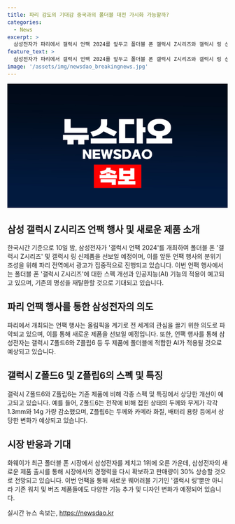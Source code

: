 ```yaml
---
title: 파리 감도의 기대감 중국과의 폴더블 대전 가시화 가능할까?
categories:
  - News
excerpt: >
  삼성전자가 파리에서 갤럭시 언팩 2024를 앞두고 폴더블 폰 갤럭시 Z시리즈와 갤럭시 링 신제품을 공개할 예정이다. 새로운 디자인과 AI 적용으로 중국 시장 1위 명성을 되찾을 것으로 보이며, 갤럭시 Z폴드6과 갤럭시 Z플립6는 스펙 역시 향상될 것으로 예상된다. 또한, 삼성전자는 새로운 웨어러블 기기로 갤럭시 링을 공개할 예정이며, 기존 제품향상과 새로운 기능 추가가 예상된다. 또한, 시장조사업체 카운터포인트리서치는 삼성전자의 신제품 출시로 폴더블 폰 시장에서 30% 상승할 것으로 예상하고 있다.
feature_text: >
  삼성전자가 파리에서 갤럭시 언팩 2024를 앞두고 폴더블 폰 갤럭시 Z시리즈와 갤럭시 링 신제품을 공개할 예정이다. 새로운 디자인과 AI 적용으로 중국 시장 1위 명성을 되찾을 것으로 보이며, 갤럭시 Z폴드6과 갤럭시 Z플립6는 스펙 역시 향상될 것으로 예상된다. 또한, 삼성전자는 새로운 웨어러블 기기로 갤럭시 링을 공개할 예정이며, 기존 제품향상과 새로운 기능 추가가 예상된다. 또한, 시장조사업체 카운터포인트리서치는 삼성전자의 신제품 출시로 폴더블 폰 시장에서 30% 상승할 것으로 예상하고 있다.
image: '/assets/img/newsdao_breakingnews.jpg'
---
```


<p><img src="/assets/img/newsdao_breakingnews.jpg" alt="flaretime 속보" /></p>

<h2 data-ke-size="size26">삼성 갤럭시 Z시리즈 언팩 행사 및 새로운 제품 소개</h2>

<p data-ke-size="size16">한국시간 기준으로 10일 밤, 삼성전자가 '갤럭시 언팩 2024'를 개최하여 폴더블 폰 '갤럭시 Z시리즈' 및 갤럭시 링 신제품을 선보일 예정이며, 이를 앞둔 언팩 행사의 분위기 조성을 위해 파리 전역에서 광고가 집중적으로 진행되고 있습니다. 이번 언팩 행사에서는 폴더블 폰 '갤럭시 Z시리즈'에 대한 스펙 개선과 인공지능(AI) 기능의 적용이 예고되고 있으며, 기존의 명성을 재탈환할 것으로 기대되고 있습니다.</p>

<h2 data-ke-size="size26">파리 언팩 행사를 통한 삼성전자의 의도</h2>

<p data-ke-size="size16">파리에서 개최되는 언팩 행사는 올림픽을 계기로 전 세계의 관심을 끌기 위한 의도로 파악되고 있으며, 이를 통해 새로운 제품을 선보일 예정입니다. 또한, 언팩 행사를 통해 삼성전자는 갤럭시 Z폴드6와 Z플립6 등 두 제품에 폴더블에 적합한 AI가 적용될 것으로 예상되고 있습니다.</p>

<h2 data-ke-size="size26">갤럭시 Z폴드6 및 Z플립6의 스펙 및 특징</h2>

<p data-ke-size="size16">갤럭시 Z폴드6와 Z플립6는 기존 제품에 비해 각종 스펙 및 특징에서 상당한 개선이 예고되고 있습니다. 예를 들어, Z폴드6는 전작에 비해 접힌 상태의 두께와 무게가 각각 1.3mm와 14g 가량 감소했으며, Z플립6는 두께와 카메라 화질, 배터리 용량 등에서 상당한 변화가 예상되고 있습니다.</p>

<h2 data-ke-size="size26">시장 반응과 기대</h2>

<p data-ke-size="size16">화웨이가 최근 폴더블 폰 시장에서 삼성전자를 제치고 1위에 오른 가운데, 삼성전자의 새로운 제품 출시를 통해 시장에서의 경쟁력을 다시 확보하고 판매량이 30% 상승할 것으로 전망되고 있습니다. 이번 언팩을 통해 새로운 웨어러블 기기인 '갤럭시 링'뿐만 아니라 기존 워치 및 버즈 제품들에도 다양한 기능 추가 및 디자인 변화가 예정되어 있습니다.</p>
실시간 뉴스 속보는, <a href="https://newsdao.kr" rel="dofollow">https://newsdao.kr</a>


